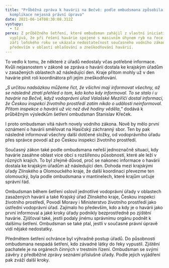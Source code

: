 ```yaml
---
title: "Průběžná zpráva k havárii na Bečvě: podle ombudsmana způsobila
  komplikace nejasná právní úprava"
date: 2021-06-14T08:30:08.312Z
vystupy:
  - tz
perex: Z průběžného šetření, které ombudsman zahájil z vlastní iniciativy,
  vyplývá, že při řešení havárie spojené s masivním úhynem ryb na řece Bečvě v
  září loňského roku se ukázala nedostatečnost současného vodního zákona – a to
  především v oblasti ohlašování a zneškodňování havárií.
---
```

<p>To vedlo k tomu, že některé z úřadů nedostaly včas potřebné informace. Kvůli nejasnostem v zákoně se zpráva o havárii dostala ke krajským úřadům v zasažených oblastech až následující den. Kraje přitom mohly už v den havárie plnit roli koordinátora při jejím zneškodňování.</p>
<p>„<em>S určitou nadsázkou můžeme říct, že všichni mají informovat všechny, až se následně ztratí přehled o tom, kdo koho kdy informoval. To se stalo i u havárie na Bečvě, když vodoprávní úřad Valašské Meziříčí dostal informaci, že Českou inspekci životního prostředí zatím nikdo o události neinformoval. Přitom inspekce o havárii už víc než dvě hodiny věděla</em>,“ dodává k průběžným výsledkům šetření ombudsman Stanislav Křeček.</p>
<p>I proto ombudsman vítá návrh novely vodního zákona. Nově by mělo první oznámení o havárii směřovat na Hasičský záchranný sbor. Ten by pak následně informoval všechny další dotčené složky, od vodoprávního úřadu přes správce povodí až po Českou inspekci životního prostředí.</p>
<p>Současný zákon také podle ombudsmana neřeší jednoznačně situaci, kdy havárie zasáhne oblast více obcí s rozšířenou působností, které ale leží v různých krajích. To byl zřejmě důvod, proč se nakonec informace o havárii dostala ke krajským úřadům až následující den. Dohoda mezi krajskými úřady Zlínského a Olomouckého kraje, že další koordinaci převezme ten olomoucký, byla podle ombudsmana v mantinelech, které krajům určuje správní řád.</p>
<p>Ombudsman během šetření oslovil jednotlivé vodoprávní úřady v oblastech zasažených havárií a také Krajský úřad Zlínského kraje, Českou inspekci životního prostředí, Povodí Moravy i Ministerstvo životního prostředí jako ústřední vodoprávní úřad. Zajímalo ho především, kdo a kdy je o havárii jako první informoval a jaké kroky úřady podnikly bezprostředně po zjištění havárie. Zjišťoval také, jestli podaly jinému správnímu orgánu podnět k dalšímu šetření. Ombudsman se také ptal, jestli v současné právní úpravě vidí nějaké nedostatky.</p>
<p>Předmětem šetření ochránce byl výhradně postup úřadů. Do působnosti ombudsmana nespadá šetření, kdo závadné látky do řeky vypustil. Zjištění pachatele je na orgánech činných v trestním řízení. Ombudsman se svými závěry z předběžné zprávy seznámí příslušné úřady. Podle jejich vyjádření pak zváží další kroky.</p>
